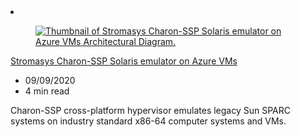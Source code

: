 <!-- This file is automatically generated by build/architectures/build_index.py. Any updates will be lost. -->

<!-- markdownlint-disable MD033 -->

<li class="grid-item item-column" data-categories="">
<article class="card">
    <div class="card-header has-margin-bottom-none" aria-hidden="true">
        <figure class="image diagram has-height-175 has-overflow-hidden level">
            <a href="/azure/architecture/solution-ideas/articles/solaris-azure"><img src="/azure/architecture/browse/thumbs/solaris.png" class="diagram" alt="Thumbnail of Stromasys Charon-SSP Solaris emulator on Azure VMs Architectural Diagram." data-linktype="relative-path"></a>
        </figure>
    </div>
    <div class="card-content">
        <a class="card-content-title has-margin-top-none" href="/azure/architecture/solution-ideas/articles/solaris-azure">
            <p>Stromasys Charon-SSP Solaris emulator on Azure VMs</p>
        </a>
        <ul class="card-content-metadata">
            <li>09/09/2020</li>
            <li>4 min read</li>
        </ul>
        <p class="card-content-description">Charon-SSP cross-platform hypervisor emulates legacy Sun SPARC systems on industry standard x86-64 computer systems and VMs.</p>
        <div class="bottom-to-top-fade is-hidden-mobile"></div>
    </div>
</article>
</li>